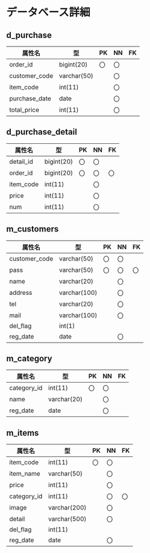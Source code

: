 # データべース詳細

## d_purchase 

| 属性名 | 型 | PK | NN | FK |
|--------|----|----|----|----|
|order_id|bigint(20)|〇|〇||
|customer_code|varchar(50)||〇||
|item_code|int(11)||〇||
|purchase_date|date||〇||
|total_price|int(11)||〇||

## d_purchase_detail

| 属性名 | 型 | PK | NN | FK |
|--------|----|----|----|----|
|detail_id|bigint(20)|〇|〇||
|order_id|bigint(20)|〇|〇|〇|
|item_code|int(11)||〇||
|price|int(11)||〇||
|num|int(11)||〇||

## m_customers

| 属性名 | 型 | PK | NN | FK |
|--------|----|----|----|----|
|customer_code|varchar(50)|〇|〇||
|pass|varchar(50)|〇|〇|〇|
|name|varchar(20)||〇||
|address|varchar(100)||〇||
|tel|varchar(20)||〇||
|mail|varchar(100)||〇||
|del_flag|int(1)||||
|reg_date|date||〇||

## m_category

| 属性名 | 型 | PK | NN | FK |
|--------|----|----|----|----|
|category_id|int(11)|〇|〇||
|name|varchar(20)||〇||
|reg_date|date||〇||

## m_items

| 属性名 | 型 | PK | NN | FK |
|--------|----|----|----|----|
|item_code|int(11)|〇|〇||
|item_name|varchar(50)||〇||
|price|int(11)||〇||
|category_id|int(11)||〇|〇|
|image|varchar(200)||〇||
|detail|varchar(500)||〇||
|del_flag|int(11)||||
|reg_date|date||〇||
